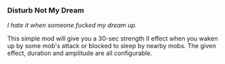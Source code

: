 ### Disturb Not My Dream

_I hate it when someone fucked my dream up._

This simple mod will give you a 30-sec strength II effect when you waken up by some mob's attack or blocked to sleep by nearby mobs. The given effect, duration and amplitude are all configurable.
